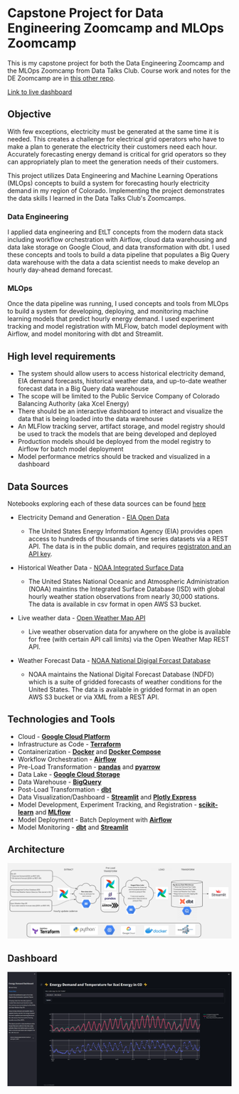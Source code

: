 # Capstone Project for Data Engineering Zoomcamp and MLOps Zoomcamp

This is my capstone project for both the Data Engineering Zoomcamp and the MLOps Zoomcamp from Data Talks Club.  Course work and notes for the DE Zoomcamp are in [this other repo](https://github.com/mharty3/data_engineering_zoomcamp_2022).

[Link to live dashboard](https://share.streamlit.io/mharty3/energy_data_capstone/04_dashboard/app.py)

## Objective
With few exceptions, electricity must be generated at the same time it is needed. This creates a challenge for electrical grid operators who have to make a plan to generate the electricity their customers need each hour. Accurately forecasting energy demand is critical for grid operators so they can appropriately plan to meet the generation needs of their customers.

This project utilizes Data Engineering and Machine Learning Operations (MLOps) concepts to build a system for forecasting hourly electricity demand in my region of Colorado. Implementing the project demonstrates the data skills I learned in the Data Talks Club's Zoomcamps. 

### Data Engineering
I applied data engineering and EtLT concepts from the modern data stack including workflow orchestration with Airflow, cloud data warehousing and data lake storage on Google Cloud, and data transformation with dbt. I used these concepts and tools to build a data pipeline that populates a Big Query data warehouse with the data a data scientist needs to make develop an hourly day-ahead demand forecast. 

### MLOps
Once the data pipeline was running, I used concepts and tools from MLOps to build a system for developing, deploying, and monitoring machine learning models that predict hourly energy demand. I used experiment tracking and model registration with MLFlow, batch model deployment with Airflow, and model monitoring with dbt and Streamlit.




## High level requirements

* The system should allow users to access historical electricity demand, EIA demand forecasts, historical weather data, and up-to-date weather forecast data in a Big Query data warehouse
* The scope will be limited to the Public Service Company of Colorado Balancing Authority (aka Xcel Energy)
* There should be an interactive dashboard to interact and visualize the data that is being loaded into the data warehouse
* An MLFlow tracking server, artifact storage, and model registry should be used to track the models that are being developed and deployed
* Production models should be deployed from the model registry to Airflow for batch model deployment
* Model performance metrics should be tracked and visualized in a dashboard


## Data Sources
Notebooks exploring each of these data sources can be found [here](00_data_source_exploration)

* Electricity Demand and Generation - [EIA Open Data](https://www.eia.gov/opendata/)
  * The United States Energy Information Agency (EIA) provides open access to hundreds of thousands of time series datasets via a REST API. The data is in the public domain, and requires [registraton and an API key](https://www.eia.gov/opendata/register.php).

* Historical Weather Data - [NOAA Integrated Surface Data](https://registry.opendata.aws/noaa-isd/)
  * The United States National Oceanic and Atmospheric Administration (NOAA) maintins the Integrated Surface Database (ISD) with global hourly weather station observations from nearly 30,000 stations. The data is available in csv format in open AWS S3 bucket.

* Live weather data - [Open Weather Map API](https://openweathermap.org/)
  * Live weather observation data for anywhere on the globe is available for free (with certain API call limits) via the Open Weather Map REST API.

* Weather Forecast Data - [NOAA National Digigal Forcast Database](https://registry.opendata.aws/noaa-ndfd/)
  * NOAA maintains the National Digital Forecast Database (NDFD) which is a suite of gridded forecasts of weather conditions for the United States. The data is available in gridded format in an open AWS S3 bucket or via XML from a REST API.

## Technologies and Tools
- Cloud - [**Google Cloud Platform**](https://cloud.google.com)
- Infrastructure as Code - [**Terraform**](https://www.terraform.io)
- Containerization - [**Docker**](https://www.docker.com) and [**Docker Compose**](https://docs.docker.com/compose/)
- Workflow Orchestration - [**Airflow**](https://airflow.apache.org)
- Pre-Load Transformation - [**pandas**](https://pandas.pydata.org/) and [**pyarrow**](https://arrow.apache.org/docs/python/index.html)
- Data Lake - [**Google Cloud Storage**](https://cloud.google.com/storage)
- Data Warehouse - [**BigQuery**](https://cloud.google.com/bigquery)
- Post-Load Transformation - [**dbt**](https://www.getdbt.com)
- Data Visualization/Dashboard - [**Streamlit**](https://streamlit.io/) and [**Plotly Express**](https://plotly.com/python/plotly-express/)
- Model Development, Experiment Tracking, and Registration - [**scikit-learn**](https://scikit-learn.org/) and [**MLflow**](https://www.mlflow.org/)
- Model Deployment - Batch Deployment with [**Airflow**](https://airflow.apache.org)
- Model Monitoring - [**dbt**](https://www.getdbt.com) and [**Streamlit**](https://streamlit.io/)




## Architecture
![](img/Architecture.PNG)


## Dashboard
![](img/dashboard.PNG)

